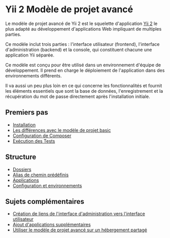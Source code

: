 Yii 2 Modèle de projet avancé
===============================

Le modèle de projet avancé de Yii 2 est le squelette d'application  [Yii 2](https://www.yiiframework.com/) le plus adapté au développement d'applications Web impliquant de multiples parties.

Ce modèle inclut trois parties : l'interface utilisateur (frontend), l'interface d'administration (backend) et la console, qui constituent chacune une application Yii séparée.

Ce modèle est conçu pour être utilisé dans un environnement d'équipe de développement. Il prend en charge le déploiement de l'application dans des environnements différents.

Il va aussi un peu plus loin en ce qui concerne les fonctionnalités et fournit les éléments essentiels que sont la base de données, l'enregistrement et la récupération du mot de passe directement après l'installation initiale.


Premiers pas
---------------

* [Installation](start-installation.md)
* [Les différences avec le modèle de projet basic](start-comparison.md)
* [Configuration de Composer](start-composer.md)
* [Exécution des Tests](start-testing.md)

Structure
---------

* [Dossiers](structure-directories.md)
* [Alias de chemin prédéfinis](structure-path-aliases.md)
* [Applications](structure-applications.md)
* [Configuration et environnements](structure-environments.md)

Sujets complémentaires
----------------------

* [Création de liens de l'interface d'administration vers l'interface utilisateur](topic-link-backend-frontend.md)
* [Ajout d'applications supplémentaires](topic-adding-more-apps.md)
* [Utiliser le modèle de projet avancé sur un hébergement partagé](topic-shared-hosting.md)
